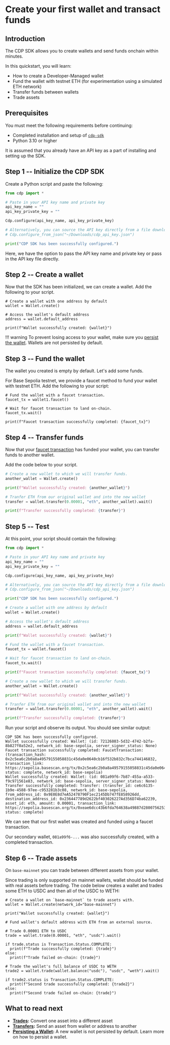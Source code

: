 # Create your first wallet and transact funds

<!-- For the sake of brevity, I'm only covering the CDP Python setup here -->
## Introduction

The CDP SDK allows you to create wallets and send funds onchain within minutes. 

In this quickstart, you will learn:

- How to create a Developer-Managed wallet
- Fund the wallet with testnet ETH (for experimentation using a simulated ETH network)
- Transfer funds between wallets
- Trade assets  

## Prerequisites

You must meet the following requirements before continuing:

- Completed installation and setup of [`cdp-sdk`](getting-started.md)
- Python 3.10 or higher
  
It is assumed that you already have an API key as a part of installing and setting up the SDK.

## Step 1 -- Initialize the CDP SDK
  
Create a Python script and paste the following:  

```python title="wallet.py"
from cdp import *

# Paste in your API key name and private key
api_key_name = ""
api_key_private_key = ""

Cdp.configure(api_key_name, api_key_private_key)

# Alternatively, you can source the API key directly from a file downloaded from the CDP portal:
# Cdp.configure_from_json("~/Downloads/cdp_api_key.json")

print("CDP SDK has been successfully configured.")
```

Here, we have the option to pass the API key name and private key or pass in the API key file directly.

## Step 2 -- Create a wallet

Now that the SDK has been initialized, we can create a wallet. Add the following to your script.

```title="wallet.py"
# Create a wallet with one address by default
wallet = Wallet.create()

# Access the wallet's default address
address = wallet.default_address

print(f"Wallet successfully created: {wallet}")
```

!!! warning
    To prevent losing access to your wallet, make sure you [persist the wallet](). Wallets are not persisted by default.

## Step 3 -- Fund the wallet

The wallet you created is empty by default. Let's add some funds. 

For Base Sepolia testnet, we provide a faucet method to fund your wallet with testnet ETH. Add the following to your script:

```title="wallet.py"
# Fund the wallet with a faucet transaction.
faucet_tx = wallet1.faucet()

# Wait for faucet transaction to land on-chain.
faucet_tx.wait()

print(f"Faucet transaction successfully completed: {faucet_tx}")
```

## Step 4 -- Transfer funds

Now that your [faucet transaction](https://www.coinbase.com/learn/crypto-glossary/what-is-a-crypto-faucet) has funded your wallet, you can transfer funds to another wallet. 

Add the code below to your script.

```python title="wallet.py"
# Create a new wallet to which we will transfer funds.
another_wallet = Wallet.create()

print(f"Wallet successfully created: {another_wallet}")

# Tranfer ETH from our original wallet and into the new wallet
transfer = wallet.transfer(0.00001, "eth", another_wallet).wait()

print(f"Transfer successfully completed: {transfer}")
```

## Step 5 -- Test

At this point, your script should contain the following:

```python title="wallet.py"
from cdp import *

# Paste in your API key name and private key
api_key_name = ""
api_key_private_key = ""

Cdp.configure(api_key_name, api_key_private_key)

# Alternatively, you can source the API key directly from a file downloaded from the CDP portal:
# Cdp.configure_from_json("~/Downloads/cdp_api_key.json")

print("CDP SDK has been successfully configured.")

# Create a wallet with one address by default
wallet = Wallet.create()

# Access the wallet's default address
address = wallet.default_address

print(f"Wallet successfully created: {wallet}")

# Fund the wallet with a faucet transaction.
faucet_tx = wallet.faucet()

# Wait for faucet transaction to land on-chain.
faucet_tx.wait()

print(f"Faucet transaction successfully completed: {faucet_tx}")

# Create a new wallet to which we will transfer funds.
another_wallet = Wallet.create()

print(f"Wallet successfully created: {another_wallet}")

# Tranfer ETH from our original wallet and into the new wallet
transfer = wallet.transfer(0.00001, "eth", another_wallet).wait()

print(f"Transfer successfully completed: {transfer}")
```

Run your script and observe its output. You should see similar output:

```console
CDP SDK has been successfully configured.
Wallet successfully created: Wallet: (id: 72126803-5d32-4742-b2fa-8b827f0a52e2, network_id: base-sepolia, server_signer_status: None)
Faucet transaction successfully completed: FaucetTransaction: (transaction_hash: 0x2c5ea6c2b0a8a49579155058831c45da0e0640cb16f532b832c7bca744146832, transaction_link: https://sepolia.basescan.org/tx/0x2c5ea6c2b0a8a49579155058831c45da0e0640cb16f532b832c7bca744146832, status: complete, network_id: base-sepolia)
Wallet successfully created: Wallet: (id: 081a99f6-7b87-455a-a533-f9c971561e83, network_id: base-sepolia, server_signer_status: None)
Transfer successfully completed: Transfer: (transfer_id: ce6c6135-1b9e-4588-97ee-c953281b3c08, network_id: base-sepolia, from_address_id: 0x9E0E8d7eA52478790F1ec2145Db747fE858926dd, destination_address_id: 0x236447789d2622bf403026227Ad356D74ba62239, asset_id: eth, amount: 0.00001, transaction_link: https://sepolia.basescan.org/tx/0xeae6dcc43b6fda764638a49887d28007562534b49b674021a91ebfb53ba7eed1, status: complete)
```

We can see that our first wallet was created and funded using a faucet transaction.

Our secondary wallet, `081a99f6-...` was also successfully created, with a completed transaction.

## Step 6 -- Trade assets

On `base-mainnet` you can trade between different assets from your wallet. 

Since trading is only supported on mainnet wallets, wallet should be funded with real assets before trading. The code below creates a wallet and trades some ETH to USDC and then all of the USDC to WETH:

```
# Create a wallet on `base-mainnet` to trade assets with.
wallet = Wallet.create(network_id="base-mainnet")

print("Wallet successfully created: {wallet}")

# Fund wallet's default address with ETH from an external source.

# Trade 0.00001 ETH to USDC
trade = wallet.trade(0.00001, "eth", "usdc").wait()

if trade.status is Transaction.Status.COMPLETE:
  print(f"Trade successfully completed: {trade}")
else:
  print(f"Trade failed on-chain: {trade}")

# Trade the wallet's full balance of USDC to WETH
trade2 = wallet.trade(wallet.balance("usdc"), "usdc", "weth").wait()

if trade2.status is Transaction.Status.COMPLETE:
  print(f"Second trade successfully completed: {trade2}")
else:
  print(f"Second trade failed on-chain: {trade}")
```

## What to read next

- **[Trades](https://docs.cdp.coinbase.com/mpc-wallet/docs/trades):** Convert one asset into a different asset
- **[Transfers](https://docs.cdp.coinbase.com/mpc-wallet/docs/transfers):** Send an asset from wallet or address to another
- **[Persisting a Wallet](https://docs.cdp.coinbase.com/mpc-wallet/docs/NodeJS/quickstart/persist_wallet):** A new wallet is not persisted by default. Learn more on how to persist a wallet.